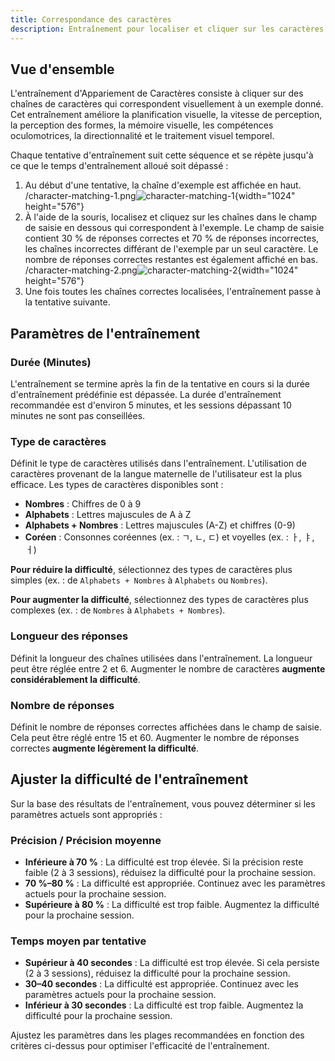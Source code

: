 ```yaml
---
title: Correspondance des caractères
description: Entraînement pour localiser et cliquer sur les caractères correspondants parmi des options visuellement similaires
---
```


## Vue d'ensemble

L'entraînement d'Appariement de Caractères consiste à cliquer sur des chaînes de caractères qui correspondent visuellement à un exemple donné. Cet entraînement améliore la planification visuelle, la vitesse de perception, la perception des formes, la mémoire visuelle, les compétences oculomotrices, la directionnalité et le traitement visuel temporel.

Chaque tentative d'entraînement suit cette séquence et se répète jusqu'à ce que le temps d'entraînement alloué soit dépassé :

1. Au début d'une tentative, la chaîne d'exemple est affichée en haut.\
   /character-matching-1.png![character-matching-1](){width="1024" height="576"}
2. À l'aide de la souris, localisez et cliquez sur les chaînes dans le champ de saisie en dessous qui correspondent à l'exemple. Le champ de saisie contient 30 % de réponses correctes et 70 % de réponses incorrectes, les chaînes incorrectes différant de l'exemple par un seul caractère. Le nombre de réponses correctes restantes est également affiché en bas.\
   /character-matching-2.png![character-matching-2](){width="1024" height="576"}
3. Une fois toutes les chaînes correctes localisées, l'entraînement passe à la tentative suivante.

## Paramètres de l'entraînement

### Durée (Minutes)

L'entraînement se termine après la fin de la tentative en cours si la durée d'entraînement prédéfinie est dépassée. La durée d'entraînement recommandée est d'environ 5 minutes, et les sessions dépassant 10 minutes ne sont pas conseillées.

### Type de caractères

Définit le type de caractères utilisés dans l'entraînement. L'utilisation de caractères provenant de la langue maternelle de l'utilisateur est la plus efficace. Les types de caractères disponibles sont :

- **Nombres** : Chiffres de 0 à 9
- **Alphabets** : Lettres majuscules de A à Z
- **Alphabets + Nombres** : Lettres majuscules (A-Z) et chiffres (0-9)
- **Coréen** : Consonnes coréennes (ex. : ㄱ, ㄴ, ㄷ) et voyelles (ex. : ㅏ, ㅑ, ㅓ)

**Pour réduire la difficulté**, sélectionnez des types de caractères plus simples (ex. : de `Alphabets + Nombres` à `Alphabets` ou `Nombres`).

**Pour augmenter la difficulté**, sélectionnez des types de caractères plus complexes (ex. : de `Nombres` à `Alphabets + Nombres`).

### Longueur des réponses

Définit la longueur des chaînes utilisées dans l'entraînement. La longueur peut être réglée entre 2 et 6. Augmenter le nombre de caractères **augmente considérablement la difficulté**.

### Nombre de réponses

Définit le nombre de réponses correctes affichées dans le champ de saisie. Cela peut être réglé entre 15 et 60. Augmenter le nombre de réponses correctes **augmente légèrement la difficulté**.

## Ajuster la difficulté de l'entraînement

Sur la base des résultats de l'entraînement, vous pouvez déterminer si les paramètres actuels sont appropriés :

### Précision / Précision moyenne

- **Inférieure à 70 %** : La difficulté est trop élevée. Si la précision reste faible (2 à 3 sessions), réduisez la difficulté pour la prochaine session.
- **70 %–80 %** : La difficulté est appropriée. Continuez avec les paramètres actuels pour la prochaine session.
- **Supérieure à 80 %** : La difficulté est trop faible. Augmentez la difficulté pour la prochaine session.

### Temps moyen par tentative

- **Supérieur à 40 secondes** : La difficulté est trop élevée. Si cela persiste (2 à 3 sessions), réduisez la difficulté pour la prochaine session.
- **30–40 secondes** : La difficulté est appropriée. Continuez avec les paramètres actuels pour la prochaine session.
- **Inférieur à 30 secondes** : La difficulté est trop faible. Augmentez la difficulté pour la prochaine session.

Ajustez les paramètres dans les plages recommandées en fonction des critères ci-dessus pour optimiser l'efficacité de l'entraînement.

